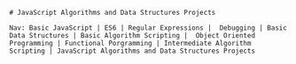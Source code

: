     # JavaScript Algorithms and Data Structures Projects
	
	Nav: Basic JavaScript | ES6 | Regular Expressions |  Debugging | Basic Data Structures | Basic Algorithm Scripting |  Object Oriented Programming | Functional Porgramming | Intermediate Algorithm Scripting | JavaScript Algorithms and Data Structures Projects